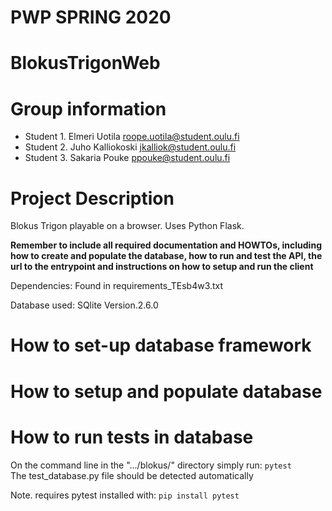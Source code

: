 # PWP SPRING 2020
# BlokusTrigonWeb
# Group information
* Student 1. Elmeri Uotila roope.uotila@student.oulu.fi
* Student 2. Juho Kalliokoski jkalliok@student.oulu.fi
* Student 3. Sakaria Pouke  ppouke@student.oulu.fi

# Project Description
Blokus Trigon playable on a browser. Uses Python Flask.

__Remember to include all required documentation and HOWTOs, including how to create and populate the database, how to run and test the API, the url to the entrypoint and instructions on how to setup and run the client__

Dependencies: Found in requirements_TEsb4w3.txt

Database used: SQlite Version.2.6.0

# How to set-up database framework

# How to setup and populate database

# How to run tests in database 
  On the command line in the ".../blokus/" directory simply run: ```pytest```<br/> The test_database.py file should be detected automatically
  
  Note. requires pytest installed with:
  ```pip install pytest```
  

